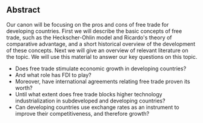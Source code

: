 Abstract
---------
Our canon will be focusing on the pros and cons of free trade for developing countries. First we will describe the basic concepts of free trade, such as the Heckscher-Ohlin model and Ricardo's theory of comparative advantage, and a short historical overview of the development of these concepts. Next we will give an overview of relevant literature on the topic. We will use this material to answer our key questions on this topic.

- Does free trade stimulate economic growth in developing countries?
- And what role has FDI to play?
- Moreover, have international agreements relating free trade proven its worth?
- Until what extent does free trade blocks higher technology industrialization in subdeveloped and developing countries?
- Can developing countries use exchange rates as an instrument to improve their competitiveness, and therefore growth?


